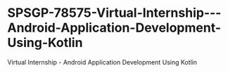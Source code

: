 # SPSGP-78575-Virtual-Internship---Android-Application-Development-Using-Kotlin
Virtual Internship - Android Application Development Using Kotlin
